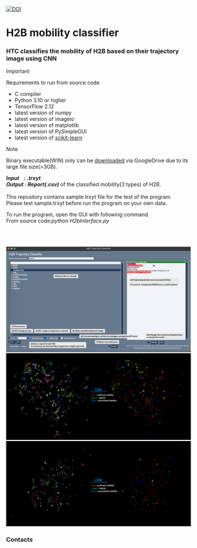 [![DOI](https://zenodo.org/badge/DOI/10.5281/zenodo.13334706.svg)](https://doi.org/10.5281/zenodo.13334706)
# H2B mobility classifier
<h3>HTC classifies the mobility of H2B based on their trajectory image using CNN</h3> 

> [!IMPORTANT]  
> Requirements to run from source code </br>
> - C compiler
> - Python 3.10 or higher
> - TensorFlow 2.12
> - latest version of numpy
> - latest version of imageio
> - latest version of matplotlib
> - latest version of PySimpleGUI
> - latest version of [scikit-learn](https://scikit-learn.org/stable/)

> [!NOTE]  
> Binary executable(WIN) only can be [downloaded](https://drive.google.com/file/d/17Gr0x4nUNjZJuPlDVHn4odP9TwFANtC4/view?usp=share_link) via GoogleDrive due to its large file size(>3GB). </br>


***Input &nbsp;&nbsp; : .trxyt***<br>
***Output : Report(.csv)*** of the classified mobility(3 types) of H2B.<br><br>
This repository contains sample.trxyt file for the test of the program.<br>
Please test sample.trxyt before run the program on your own data.<br>

To run the program, open the GUI with following command.<br>
From source code:*python H2bInterface.py*

<br>
<br>

![](https://github.com/JunwooParkSaribu/HTC/blob/main/img/h2binterface_image.png)
![](https://github.com/JunwooParkSaribu/HTC/blob/main/img/cell8_image.png)
![](https://github.com/JunwooParkSaribu/HTC/blob/main/img/cell9_image.png)


<h3> Contacts </h3>

[^1]: junwoo.park@sorbonne-universite.fr